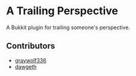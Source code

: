 # A Trailing Perspective
A Bukkit plugin for trailing someone's perspective.

## Contributors
* [graywolf336](https://github.com/graywolf336)
* [dawgeth](https://github.com/dawgeth)